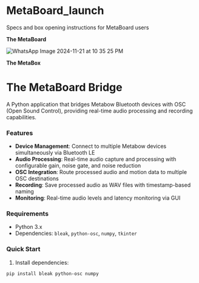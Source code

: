 # MetaBoard_launch
Specs and box opening instructions for MetaBoard users


**The MetaBoard**

![WhatsApp Image 2024-11-21 at 10 35 25 PM](https://github.com/user-attachments/assets/1c10d5c2-fe00-4740-94f0-c228e55fa3ba)


**The MetaBox**

# The MetaBoard Bridge

A Python application that bridges Metabow Bluetooth devices with OSC (Open Sound Control), providing real-time audio processing and recording capabilities.

###  Features

- **Device Management**: Connect to multiple Metabow devices simultaneously via Bluetooth LE
- **Audio Processing**: Real-time audio capture and processing with configurable gain, noise gate, and noise reduction
- **OSC Integration**: Route processed audio and motion data to multiple OSC destinations
- **Recording**: Save processed audio as WAV files with timestamp-based naming
- **Monitoring**: Real-time audio levels and latency monitoring via GUI

### Requirements

- Python 3.x
- Dependencies: `bleak`, `python-osc`, `numpy`, `tkinter`

### Quick Start

1. Install dependencies:
```bash
pip install bleak python-osc numpy


